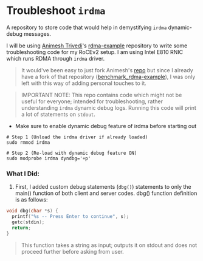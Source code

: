 # Troubleshoot `irdma`

A repository to store code that would help in demystifying `irdma` dynamic-debug messages.

I will be using [Animesh Trivedi](https://github.com/animeshtrivedi)'s [rdma-example](https://github.com/animeshtrivedi/rdma-example.git) repository to write some troubleshooting code for my RoCEv2 setup. I am using Intel E810 RNIC which runs RDMA through `irdma` driver.

> It would've been easy to just fork Animesh's [repo](https://github.com/animeshtrivedi/rdma-example.git) but since I already have a fork of that repository ([benchmark_rdma-example](https://github.com/primeDevansh/benchmark_rdma-example.git)), I was only left with this way of adding personal touches to it.

> IMPORTANT NOTE: This repo contains code which might not be useful for everyone; intended for troubleshooting, rather understanding `irdma` dynamic debug logs. Running this code will print a lot of statements on `stdout`.

* Make sure to enable dynamic debug feature of irdma before starting out

```shell
# Step 1 (Unload the irdma driver if already loaded)
sudo rmmod irdma

# Step 2 (Re-load with dynamic debug feature ON)
sudo modprobe irdma dyndbg='+p'
```

### What I Did:

1. First, I added custom debug statements (`dbg()`) statements to only the main() function of both client and server codes. dbg() function definition is as follows:

```C
void dbg(char *s) {
  printf("%s -- Press Enter to continue", s);
  getc(stdin);
  return;
}
```

> This function takes a string as input; outputs it on stdout and does not proceed further before asking from user.

